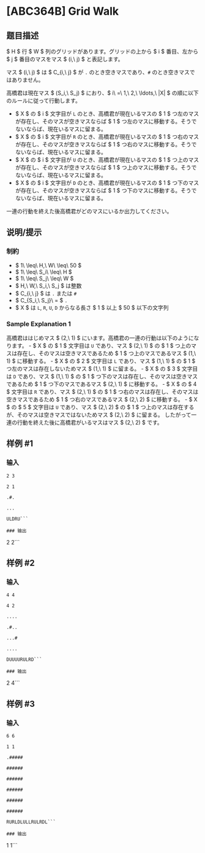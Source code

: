 # [ABC364B] Grid Walk

## 题目描述

[problemUrl]: https://atcoder.jp/contests/abc364/tasks/abc364_b

$ H $ 行 $ W $ 列のグリッドがあります。グリッドの上から $ i $ 番目、左から $ j $ 番目のマスをマス $ (i,\ j) $ と表記します。

マス $ (i,\ j) $ は $ C_{i,\ j} $ が `.` のとき空きマスであり、`#` のとき空きマスではありません。

高橋君は現在マス $ (S_i,\ S_j) $ におり、$ i\ =\ 1,\ 2,\ \ldots,\ |X| $ の順に以下のルールに従って行動します。

- $ X $ の $ i $ 文字目が `L` のとき、高橋君が現在いるマスの $ 1 $ つ左のマスが存在し、そのマスが空きマスならば $ 1 $ つ左のマスに移動する。そうでないならば、現在いるマスに留まる。
- $ X $ の $ i $ 文字目が `R` のとき、高橋君が現在いるマスの $ 1 $ つ右のマスが存在し、そのマスが空きマスならば $ 1 $ つ右のマスに移動する。そうでないならば、現在いるマスに留まる。
- $ X $ の $ i $ 文字目が `U` のとき、高橋君が現在いるマスの $ 1 $ つ上のマスが存在し、そのマスが空きマスならば $ 1 $ つ上のマスに移動する。そうでないならば、現在いるマスに留まる。
- $ X $ の $ i $ 文字目が `D` のとき、高橋君が現在いるマスの $ 1 $ つ下のマスが存在し、そのマスが空きマスならば $ 1 $ つ下のマスに移動する。そうでないならば、現在いるマスに留まる。
 
一連の行動を終えた後高橋君がどのマスにいるか出力してください。

## 说明/提示

### 制約

- $ 1\ \leq\ H,\ W\ \leq\ 50 $
- $ 1\ \leq\ S_i\ \leq\ H $
- $ 1\ \leq\ S_j\ \leq\ W $
- $ H,\ W,\ S_i,\ S_j $ は整数
- $ C_{i,\ j} $ は `.` または `#`
- $ C_{S_i,\ S_j}\ = $ `.`
- $ X $ は `L`, `R`, `U`, `D` からなる長さ $ 1 $ 以上 $ 50 $ 以下の文字列
 
### Sample Explanation 1

高橋君ははじめマス $ (2,\ 1) $ にいます。高橋君の一連の行動は以下のようになります。 - $ X $ の $ 1 $ 文字目は `U` であり、マス $ (2,\ 1) $ の $ 1 $ つ上のマスは存在し、そのマスは空きマスであるため $ 1 $ つ上のマスであるマス $ (1,\ 1) $ に移動する。 - $ X $ の $ 2 $ 文字目は `L` であり、マス $ (1,\ 1) $ の $ 1 $ つ左のマスは存在しないためマス $ (1,\ 1) $ に留まる。 - $ X $ の $ 3 $ 文字目は `D` であり、マス $ (1,\ 1) $ の $ 1 $ つ下のマスは存在し、そのマスは空きマスであるため $ 1 $ つ下のマスであるマス $ (2,\ 1) $ に移動する。 - $ X $ の $ 4 $ 文字目は `R` であり、マス $ (2,\ 1) $ の $ 1 $ つ右のマスは存在し、そのマスは空きマスであるため $ 1 $ つ右のマスであるマス $ (2,\ 2) $ に移動する。 - $ X $ の $ 5 $ 文字目は `U` であり、マス $ (2,\ 2) $ の $ 1 $ つ上のマスは存在するが、そのマスは空きマスではないためマス $ (2,\ 2) $ に留まる。 したがって一連の行動を終えた後に高橋君がいるマスはマス $ (2,\ 2) $ です。

## 样例 #1

### 输入

```
2 3
2 1
.#.
...
ULDRU```

### 输出

```
2 2```

## 样例 #2

### 输入

```
4 4
4 2
....
.#..
...#
....
DUUUURULRD```

### 输出

```
2 4```

## 样例 #3

### 输入

```
6 6
1 1
.#####
######
######
######
######
######
RURLDLULLRULRDL```

### 输出

```
1 1```

